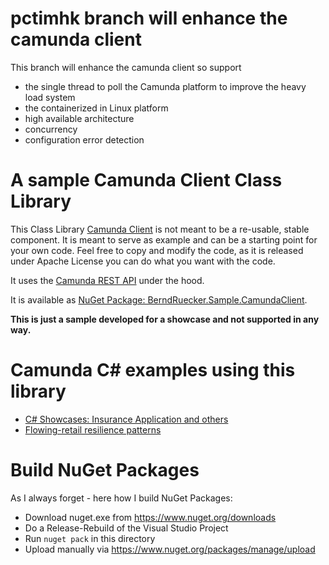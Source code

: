 # pctimhk branch will enhance the camunda client
This branch will enhance the camunda client so support
- the single thread to poll the Camunda platform to improve the heavy load system
- the containerized in Linux platform 
- high available architecture
- concurrency
- configuration error detection

# A sample Camunda Client Class Library

This Class Library [Camunda Client](CamundaClient) is not meant to be a re-usable, stable component. It is meant to serve as example and can be a starting point for your own code. Feel free to copy and modify the code, as it is released under Apache License you can do what you want with the code.

It uses the [Camunda REST API](https://docs.camunda.org/manual/latest/reference/rest/) under the hood.

It is available as [NuGet Package: BerndRuecker.Sample.CamundaClient](https://www.nuget.org/packages/BerndRuecker.Sample.CamundaClient/0.0.2).

**This is just a sample developed for a showcase and not supported in any way.**

# Camunda C# examples using this library

* [C# Showcases: Insurance Application and others](https://github.com/berndruecker/camunda-csharp-showcase)
* [Flowing-retail resilience patterns](https://github.com/flowing/flowing-retail/tree/master/rest)


# Build NuGet Packages

As I always forget - here how I build NuGet Packages:

- Download nuget.exe from https://www.nuget.org/downloads
- Do a Release-Rebuild of the Visual Studio Project
- Run `nuget pack` in this directory
- Upload manually via https://www.nuget.org/packages/manage/upload
